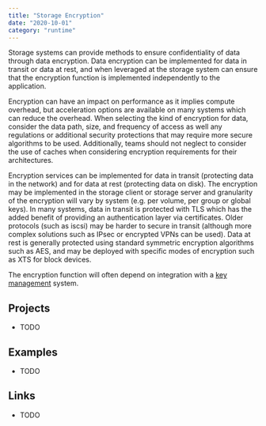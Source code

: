 ```yaml
---
title: "Storage Encryption"
date: "2020-10-01"
category: "runtime"
---
```


Storage systems can provide methods to ensure confidentiality of data through data encryption. Data encryption can be
implemented for data in transit or data at rest, and when leveraged at the storage system can ensure that the encryption
function is implemented independently to the application.

Encryption can have an impact on performance as it implies compute overhead, but acceleration options are available on
many systems which can reduce the overhead. When selecting the kind of encryption for data, consider the data path, size,
and frequency of access as well any regulations or additional security protections that may require more secure
algorithms to be used. Additionally, teams should not neglect to consider the use of caches when considering encryption
requirements for their architectures.

Encryption services can be implemented for data in transit (protecting data in the network) and for data at rest
(protecting data on disk). The encryption may be implemented in the storage client or storage server and granularity of
the encryption will vary by system (e.g. per volume, per group or global keys). In many systems, data in transit is
protected with TLS which has the added benefit of providing an authentication layer via certificates. Older protocols
(such as iscsi) may be harder to secure in transit (although more complex solutions such as IPsec or encrypted VPNs
can be used). Data at rest is generally protected using standard symmetric encryption algorithms such as AES,
and may be deployed with specific modes of encryption such as XTS for block devices.

The encryption function will often depend on integration with a [key management](#secrets-encryption) system.

## Projects
- TODO

<!---
Encryptonize (https://github.com/cyber-crypt-com/encryptonize-core)
-->

## Examples
- TODO

## Links
- TODO

